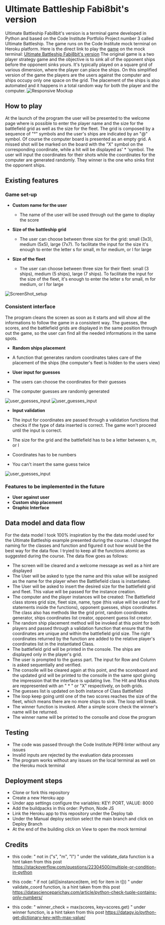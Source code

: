# Ultimate Battleship Fabi8bit's version

Ultimate Battleship Fabi8bit's version is a terminal game developed in Python and based on the Code Institute Portfolio Project number 3 called Ultimate Battleship.
The game runs on the Code Institute mock terminal on Heroku platform. Here is the direct link to play the [game](https://ultimate-battleship-fabi8s-ver.herokuapp.com/) on the mock terminal: [Ultimate Battleship Fabi8bit's version](https://ultimate-battleship-fabi8s-ver.herokuapp.com/)
The original game is a two player strategy game and the objective is to sink all of the opponent ships before the opponent sinks yours. It's typically played on a square grid of various dimension, where the player can place the ships.
On this simplified version of the game the players are the users against the computer and ships occupy only one space on the grid. The placement of the ships is also automated and it happens in a total random way for both the player and the computer.
![Responsive Mockup](readme_assets/battleship_screenshotresponsive.png)

## How to play

At the launch of the program the user will be presented to the welcome page where is possible to enter the player name and the size for the battlefield grid as well as the size for the fleet.
The grid is composed by a sequence of "°" symbols and the user's ships are indicated by an "@" symbol. Of course the computer board is presented as an empty grid. A missed shot will be marked on the board with the "X" symbol on the corresponding coordinate, while a hit will be displayed as' * 'symbol.
The user will input the coordinates for their shots while the coordinates for the computer are generated randomly.
They winner is the one who sinks first the opponent ships.


## Existing features
### Game set-up

- __Custom name for the user__

  - The name of the user will be used through out the game to display the score

- __Size of the battleship grid__

  - The user can choose between three size for the grid: small (3x3), medium (5x5), large (7x7). To facilitate the input for the size it's enough to enter the letter s for small, m for medium, or l for large

- __Size of the fleet__

  - The user can choose between three size for their fleet: small (3 ships), medium (5 ships), large (7 ships). To facilitate the input for the size of the fleet, it's enough to enter the letter s for small, m for medium, or l for large
  
![ScreenShot_setup](readme_assets/welcome.png)




### Consistent interface
The program cleans the screen as soon as it starts and will show all the informations to follow the game in a consistent way. The guesses, the scores, and the battlefield grids are displayed in the same position through out the game, so the user can find all the needed informations in the same spots.

- __Random ships placement__

 - A function that generates random coordinates takes care of the placement of the ships (the computer's fleet is hidden to the users view)

- __User input for guesses__

 - The users can choose the coordinates for their guesses
 - The computer guesses are randomly generated
 
![user_guesses_input](readme_assets/consistent_interface01.png)
![user_guesses_input](readme_assets/consistent_interface02.png)

- __Input validation__

 - The input for coordinates are passed through a validation functions that checks if the type of data inserted is correct. The game won't proceed until the input is correct.
 - The size for the grid and the battlefield has to be a letter between s, m, or l
 - Coordinates has to be numbers
 - You can't insert the same guess twice
 
 
![user_guesses_input](readme_assets/invalid_data.png)

### Features to be implemented in the future


 - __User against user__
 - __Custom ship placement__
 - __Graphic Interface__
 

## Data model and data flow
 For the data model I took 100% inspiration by the the data model used for the Ultimate Battleship example presented during the course. I changed the naming for the classes and function and figured it out how would be the best way for the data flow.
 I tryied to keep all the functions atomic as suggested during the course.
 The data flow goes as follows:
 - The screen will be cleared and a welcome message as well as a hint are displayed
 - The User will be asked to type the name and this value will be assigned as the name for the player when the Battllefield class is instantiated.
 - The User will be asked to insert the desired size for the battlefield grid and fleet. This value will be passed for the instance creation.
 - The computer and the player instances will be created: The Battlefield class stores grid size, fleet size, name, type (this value will be used for if statements inside the functions), opponent guesses, ships coordinates. The class also has methods like the grid print, random coordinates generator, ships coordinates list creator, opponent guess list creator.
 - The random ship placement method will be invoked at this point for both players and passed through a validation function that ensure that the coordinates are unique and within the battlefield grid size. The right coordinates returned by the function are added to the relative player's coordinates list in the instantiated Class.
 - The battlefield grid will be printed in the console. The ships are displayed only in the player's grid.
 - The user is prompted to the guess part. The input for Row and Column is asked sequentially and verified.
 - The consolle will be cleared again at this point, and the scoreboard and the updated grid will be printed to the consolle in the same spot giving the impression that the interface is updating live. The Hit and Miss shots are reppresented with an " * " or "X" respectively, on both grids.
 - The guesses list is updated on both instance of Class Battlefield
 - The loop keep going until one of the two scores reaches the size of the fleet, which means there are no more ships to sink. The loop will break.
 - The winner function is invoked. After a simple score check the winner's name will be returned.
 - The winner name will be printed to the consolle and close the program

## Testing
 - The code was passed through the Code Institute PEP8 linter without any issues
 - Invalid inputs are rejected by the evaluation data processes
 - The program works without any issues on the local terminal as well on the Heroku mock terminal

## Deployment steps
 - Clone or fork this repository
 - Create a new Heroku app
 - Under app settings configure the variables: KEY: PORT, VALUE: 8000
 - Add the buildpacks in this order: Python, Node JS
 - Link the Heroku app to this repository under the Deploy tab
 - Under the Manual deploy section select the main branch and click on Deploy Branch
 - At the end of the building click on View to open the mock terminal

## Credits
 -  this code: " not in ("s", "m", "l") " under the validate_data function
is a hint taken from this post https://stackoverflow.com/questions/22304500/multiple-or-condition-in-python

- this code: " if not (all([isinstance(item, int) for item in t])) " under validate_coord function, is a hint taken from this post https://datascienceparichay.com/article/python-check-tuple-contains-only-numbers/

- this code: " winner_check = max(scores, key=scores.get) " under winner function, is a hint taken from this post https://datagy.io/python-get-dictionary-key-with-max-value/

